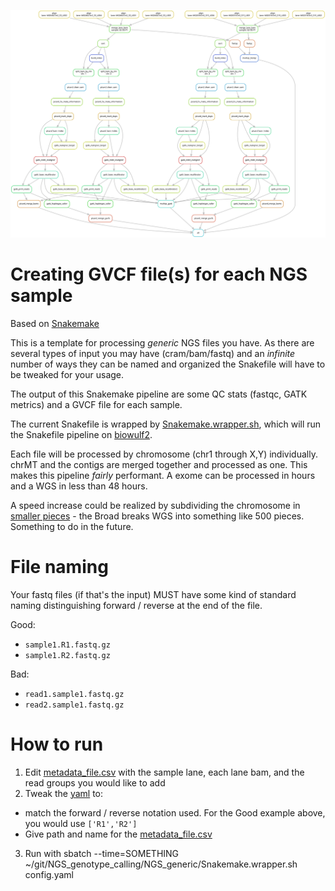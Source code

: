 ![](workflow.svg)

# Creating GVCF file(s) for each NGS sample

Based on [Snakemake](https://snakemake.readthedocs.io)

This is a template for processing *generic* NGS files you have. As there are several types of input you may have (cram/bam/fastq) and an *infinite* number of ways they can be named and organized the Snakefile will have to be tweaked for your usage. 

The output of this Snakemake pipeline are some QC stats (fastqc, GATK metrics) and a GVCF file for each sample. 

The current Snakefile is wrapped by [Snakemake.wrapper.sh](https://github.com/davemcg/NGS_genotype_calling/blob/master/NGS_generic/Snakemake.wrapper.sh), which will run the Snakefile pipeline on [biowulf2](hpc.nih.gov).

Each file will be processed by chromosome (chr1 through X,Y) individually. chrMT and the contigs are merged together and processed as one. This makes this pipeline *fairly* performant. A exome can be processed in hours and a WGS in less than 48 hours. 

A speed increase could be realized by subdividing the chromosome in [smaller pieces](https://gatkforums.broadinstitute.org/gatk/discussion/10215/intervals-and-interval-lists) - the Broad breaks WGS into something like 500 pieces. Something to do in the future. 

# File naming

Your fastq files (if that's the input) MUST have some kind of standard naming distinguishing forward / reverse at the end of the file.

Good:
 - `sample1.R1.fastq.gz`
 - `sample1.R2.fastq.gz`
 
Bad:
  - `read1.sample1.fastq.gz`
  - `read2.sample1.fastq.gz`

# How to run
1. Edit [metadata_file.csv](metadata_file.csv) with the sample lane, each lane bam, and the read groups you would like to add
2. Tweak the [yaml](config.yaml) to:
  - match the forward / reverse notation used. For the Good example above, you would use `['R1','R2']`
  - Give path and name for the [metadata_file.csv](metadata_file.csv)
3. Run with sbatch --time=SOMETHING ~/git/NGS_genotype_calling/NGS_generic/Snakemake.wrapper.sh config.yaml
